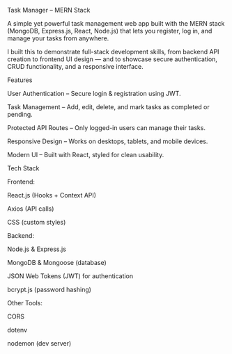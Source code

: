 Task Manager – MERN Stack

A simple yet powerful task management web app built with the MERN stack (MongoDB, Express.js, React, Node.js) that lets you register, log in, and manage your tasks from anywhere.

I built this to demonstrate full-stack development skills, from backend API creation to frontend UI design — and to showcase secure authentication, CRUD functionality, and a responsive interface.

Features

User Authentication – Secure login & registration using JWT.

Task Management – Add, edit, delete, and mark tasks as completed or pending.

Protected API Routes – Only logged-in users can manage their tasks.

Responsive Design – Works on desktops, tablets, and mobile devices.

Modern UI – Built with React, styled for clean usability.

Tech Stack

Frontend:

React.js (Hooks + Context API)

Axios (API calls)

CSS (custom styles)

Backend:

Node.js & Express.js

MongoDB & Mongoose (database)

JSON Web Tokens (JWT) for authentication

bcrypt.js (password hashing)

Other Tools:

CORS

dotenv

nodemon (dev server)
